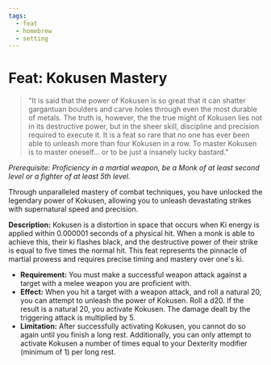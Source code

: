 ```yaml
---
tags:
  - feat
  - homebrew
  - setting
---
```

# Feat: Kokusen Mastery

> "It is said that the power of Kokusen is so great that it can shatter gargantuan boulders and carve holes through even the most durable of metals. The truth is, however, the the true might of Kokusen lies not in its destructive power, but in the sheer skill, discipline and precision required to execute it. It is a feat so rare that no one has ever been able to unleash more than four Kokusen in a row. To master Kokusen is to master oneself... or to be just a insanely lucky bastard."

*Prerequisite: Proficiency in a martial weapon, be a Monk of at least second level or a fighter of at least 5th level.*

Through unparalleled mastery of combat techniques, you have unlocked the legendary power of Kokusen, allowing you to unleash devastating strikes with supernatural speed and precision.

**Description:** Kokusen is a distortion in space that occurs when Ki energy is applied within 0.000001 seconds of a physical hit. When a monk is able to achieve this, their ki flashes black, and the destructive power of their strike is equal to five times the normal hit. This feat represents the pinnacle of martial prowess and requires precise timing and mastery over one's ki.

- **Requirement:** You must make a successful weapon attack against a target with a melee weapon you are proficient with.
- **Effect:** When you hit a target with a weapon attack, and roll a natural 20, you can attempt to unleash the power of Kokusen. Roll a d20. If the result is a natural 20, you activate Kokusen. The damage dealt by the triggering attack is multiplied by 5.
- **Limitation:** After successfully activating Kokusen, you cannot do so again until you finish a long rest. Additionally, you can only attempt to activate Kokusen a number of times equal to your Dexterity modifier (minimum of 1) per long rest.